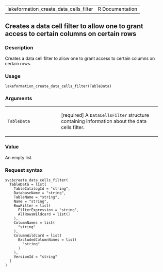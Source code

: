 <table style="width: 100%;">
<tbody>
<tr class="odd">
<td>lakeformation_create_data_cells_filter</td>
<td style="text-align: right;">R Documentation</td>
</tr>
</tbody>
</table>

## Creates a data cell filter to allow one to grant access to certain columns on certain rows

### Description

Creates a data cell filter to allow one to grant access to certain
columns on certain rows.

### Usage

    lakeformation_create_data_cells_filter(TableData)

### Arguments

<table>
<colgroup>
<col style="width: 35%" />
<col style="width: 65%" />
</colgroup>
<tbody>
<tr class="odd">
<td><code
id="lakeformation_create_data_cells_filter_:_TableData">TableData</code></td>
<td><p>[required] A <code>DataCellsFilter</code> structure containing
information about the data cells filter.</p></td>
</tr>
</tbody>
</table>

### Value

An empty list.

### Request syntax

    svc$create_data_cells_filter(
      TableData = list(
        TableCatalogId = "string",
        DatabaseName = "string",
        TableName = "string",
        Name = "string",
        RowFilter = list(
          FilterExpression = "string",
          AllRowsWildcard = list()
        ),
        ColumnNames = list(
          "string"
        ),
        ColumnWildcard = list(
          ExcludedColumnNames = list(
            "string"
          )
        ),
        VersionId = "string"
      )
    )
